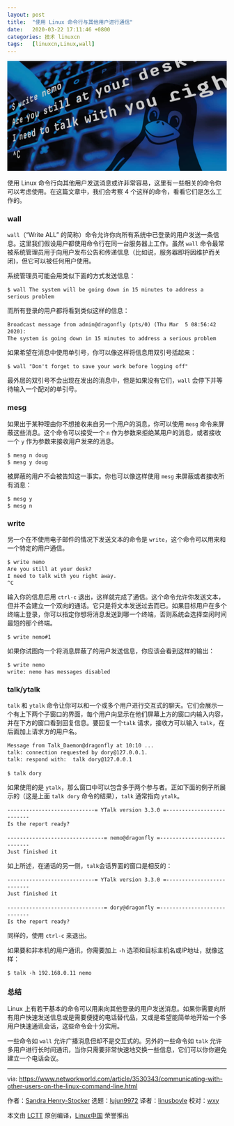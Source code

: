 ```yaml
---
layout: post
title:	"使用 Linux 命令行与其他用户进行通信"
date:	2020-03-22 17:11:46 +0800 
categories:	技术 linuxcn 
tags:	[linuxcn,Linux,wall]
---
```



![](/Asserts/Images/album/202003/22/171055z3q772v2zq320zx3.jpg)


使用 Linux 命令行向其他用户发送消息或许非常容易，这里有一些相关的命令你可以考虑使用。在这篇文章中，我们会考察 4 个这样的命令，看看它们是怎么工作的。


### wall


`wall`（“Write ALL” 的简称）命令允许你向所有系统中已登录的用户发送一条信息。这里我们假设用户都使用命令行在同一台服务器上工作。虽然 `wall` 命令最常被系统管理员用于向用户发布公告和传递信息（比如说，服务器即将因维护而关闭)，但它可以被任何用户使用。


系统管理员可能会用类似下面的方式发送信息：



```
$ wall The system will be going down in 15 minutes to address a serious problem
```

而所有登录的用户都将看到类似这样的信息：



```
Broadcast message from admin@dragonfly (pts/0) (Thu Mar  5 08:56:42 2020):
The system is going down in 15 minutes to address a serious problem
```

如果希望在消息中使用单引号，你可以像这样将信息用双引号括起来：



```
$ wall "Don't forget to save your work before logging off"
```

最外层的双引号不会出现在发出的消息中，但是如果没有它们，`wall` 会停下并等待输入一个配对的单引号。


### mesg


如果出于某种理由你不想接收来自另一个用户的消息，你可以使用 `mesg` 命令来屏蔽这些消息。这个命令可以接受一个 `n` 作为参数来拒绝某用户的消息，或者接收一个 `y` 作为参数来接收用户发来的消息。



```
$ mesg n doug
$ mesg y doug
```

被屏蔽的用户不会被告知这一事实。你也可以像这样使用 `mesg` 来屏蔽或者接收所有消息：



```
$ mesg y
$ mesg n
```

### write


另一个在不使用电子邮件的情况下发送文本的命令是 `write`，这个命令可以用来和一个特定的用户通信。



```
$ write nemo
Are you still at your desk?
I need to talk with you right away.
^C
```

输入你的信息后用 `ctrl-c` 退出，这样就完成了通信。这个命令允许你发送文本，但并不会建立一个双向的通话。它只是将文本发送过去而已。如果目标用户在多个终端上登录，你可以指定你想将消息发送到哪一个终端，否则系统会选择空闲时间最短的那个终端。



```
$ write nemo#1
```

如果你试图向一个将消息屏蔽了的用户发送信息，你应该会看到这样的输出：



```
$ write nemo
write: nemo has messages disabled
```

### talk/ytalk


`talk` 和 `ytalk` 命令让你可以和一个或多个用户进行交互式的聊天。它们会展示一个有上下两个子窗口的界面，每个用户向显示在他们屏幕上方的窗口内输入内容，并在下方的窗口看到回复信息。要回复一个`talk` 请求，接收方可以输入 `talk`，在后面加上请求方的用户名。



```
Message from Talk_Daemon@dragonfly at 10:10 ...
talk: connection requested by dory@127.0.0.1.
talk: respond with:  talk dory@127.0.0.1

$ talk dory
```

如果使用的是 `ytalk`，那么窗口中可以包含多于两个参与者。正如下面的例子所展示的（这是上面 `talk dory` 命令的结果），`talk` 通常指向 `ytalk`。



```
----------------------------= YTalk version 3.3.0 =--------------------------
Is the report ready?

-------------------------------= nemo@dragonfly =----------------------------
Just finished it
```

如上所述，在通话的另一侧，`talk`会话界面的窗口是相反的：



```
----------------------------= YTalk version 3.3.0 =--------------------------
Just finished it

-------------------------------= dory@dragonfly =----------------------------
Is the report ready?
```

同样的，使用 `ctrl-c` 来退出。


如果要和非本机的用户通讯，你需要加上 `-h` 选项和目标主机名或IP地址，就像这样：



```
$ talk -h 192.168.0.11 nemo
```

### 总结


Linux 上有若干基本的命令可以用来向其他登录的用户发送消息。如果你需要向所有用户快速发送信息或是需要便捷的电话替代品，又或是希望能简单地开始一个多用户快速通讯会话，这些命令会十分实用。


一些命令如 `wall` 允许广播消息但却不是交互式的。另外的一些命令如 `talk` 允许多用户进行长时间通讯，当你只需要非常快速地交换一些信息，它们可以你你避免建立一个电话会议。




---


via: <https://www.networkworld.com/article/3530343/communicating-with-other-users-on-the-linux-command-line.html>


作者：[Sandra Henry-Stocker](https://www.networkworld.com/author/Sandra-Henry_Stocker/) 选题：[lujun9972](https://github.com/lujun9972) 译者：[linusboyle](https://github.com/linusboyle) 校对：[wxy](https://github.com/wxy)


本文由 [LCTT](https://github.com/LCTT/TranslateProject) 原创编译，[Linux中国](https://linux.cn/) 荣誉推出
